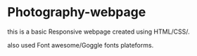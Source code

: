 # Photography-webpage

this is a basic Responsive webpage created using HTML/CSS/.

also used Font awesome/Goggle fonts plateforms.
